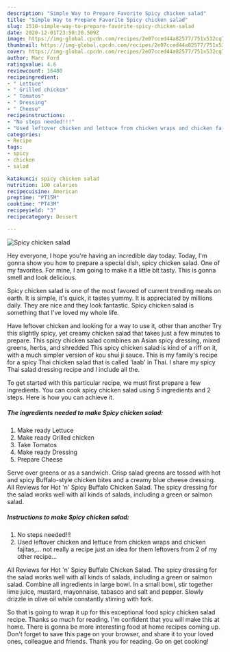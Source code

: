 ```yaml
---
description: "Simple Way to Prepare Favorite Spicy chicken salad"
title: "Simple Way to Prepare Favorite Spicy chicken salad"
slug: 1510-simple-way-to-prepare-favorite-spicy-chicken-salad
date: 2020-12-01T23:50:20.509Z
image: https://img-global.cpcdn.com/recipes/2e07cced44a82577/751x532cq70/spicy-chicken-salad-recipe-main-photo.jpg
thumbnail: https://img-global.cpcdn.com/recipes/2e07cced44a82577/751x532cq70/spicy-chicken-salad-recipe-main-photo.jpg
cover: https://img-global.cpcdn.com/recipes/2e07cced44a82577/751x532cq70/spicy-chicken-salad-recipe-main-photo.jpg
author: Marc Ford
ratingvalue: 4.6
reviewcount: 16480
recipeingredient:
- " Lettuce"
- " Grilled chicken"
- " Tomatos"
- " Dressing"
- " Cheese"
recipeinstructions:
- "No steps needed!!!"
- "Used leftover chicken and lettuce from chicken wraps and chicken fajitas,... not really a recipe just an idea for them leftovers from 2 of my other recipe..."
categories:
- Recipe
tags:
- spicy
- chicken
- salad

katakunci: spicy chicken salad 
nutrition: 100 calories
recipecuisine: American
preptime: "PT15M"
cooktime: "PT43M"
recipeyield: "3"
recipecategory: Dessert

---
```



![Spicy chicken salad](https://img-global.cpcdn.com/recipes/2e07cced44a82577/751x532cq70/spicy-chicken-salad-recipe-main-photo.jpg)

Hey everyone, I hope you're having an incredible day today. Today, I'm gonna show you how to prepare a special dish, spicy chicken salad. One of my favorites. For mine, I am going to make it a little bit tasty. This is gonna smell and look delicious.

Spicy chicken salad is one of the most favored of current trending meals on earth. It is simple, it's quick, it tastes yummy. It is appreciated by millions daily. They are nice and they look fantastic. Spicy chicken salad is something that I've loved my whole life.

Have leftover chicken and looking for a way to use it, other than another Try this slightly spicy, yet creamy chicken salad that takes just a few minutes to prepare. This spicy chicken salad combines an Asian spicy dressing, mixed greens, herbs, and shredded This spicy chicken salad is kind of a riff on it, with a much simpler version of kou shui ji sauce. This is my family&#39;s recipe for a spicy Thai chicken salad that is called &#39;laab&#39; in Thai. I share my spicy Thai salad dressing recipe and I include all the.


To get started with this particular recipe, we must first prepare a few ingredients. You can cook spicy chicken salad using 5 ingredients and 2 steps. Here is how you can achieve it.

<!--inarticleads1-->

##### The ingredients needed to make Spicy chicken salad:

1. Make ready  Lettuce
1. Make ready  Grilled chicken
1. Take  Tomatos
1. Make ready  Dressing
1. Prepare  Cheese


Serve over greens or as a sandwich. Crisp salad greens are tossed with hot and spicy Buffalo-style chicken bites and a creamy blue cheese dressing. All Reviews for Hot &#39;n&#39; Spicy Buffalo Chicken Salad. The spicy dressing for the salad works well with all kinds of salads, including a green or salmon salad. 

<!--inarticleads2-->

##### Instructions to make Spicy chicken salad:

1. No steps needed!!!
1. Used leftover chicken and lettuce from chicken wraps and chicken fajitas,... not really a recipe just an idea for them leftovers from 2 of my other recipe...


All Reviews for Hot &#39;n&#39; Spicy Buffalo Chicken Salad. The spicy dressing for the salad works well with all kinds of salads, including a green or salmon salad. Combine all ingredients in large bowl. In a small bowl, stir together lime juice, mustard, mayonnaise, tabasco and salt and pepper. Slowly drizzle in olive oil while constantly stirring with fork. 

So that is going to wrap it up for this exceptional food spicy chicken salad recipe. Thanks so much for reading. I'm confident that you will make this at home. There is gonna be more interesting food at home recipes coming up. Don't forget to save this page on your browser, and share it to your loved ones, colleague and friends. Thank you for reading. Go on get cooking!
